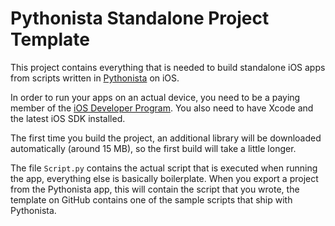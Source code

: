 Pythonista Standalone Project Template
======================================

This project contains everything that is needed to build standalone iOS apps
from scripts written in [Pythonista][1] on iOS.

In order to run your apps on an actual device, you need to be a paying member of
the [iOS Developer Program][2]. You also need to have Xcode and the latest iOS SDK installed.

The first time you build the project, an additional library will be downloaded
automatically (around 15 MB), so the first build will take a little longer.

The file `Script.py` contains the actual script that is executed when running
the app, everything else is basically boilerplate. When you export a project
from the Pythonista app, this will contain the script that you wrote, the
template on GitHub contains one of the sample scripts that ship with Pythonista.

[1]: http://omz-software.com/pythonista
[2]: https://developer.apple.com/programs/ios/